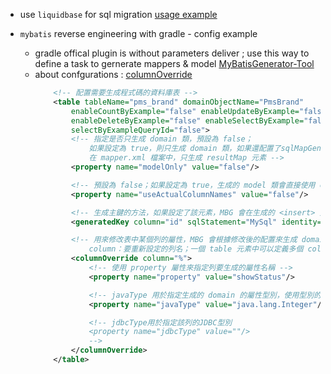 * use `liquidbase` for sql migration
[usage example](https://github.com/Wizzard-sudo/LiquidBaseExample/tree/master/src/main/resources)

* `mybatis` reverse engineering with gradle - config example
    - gradle offical plugin is without parameters deliver ; use this way to define a task to gernerate mappers & model
    [MyBatisGenerator-Tool](https://github.com/kingcos/MyBatisGenerator-Tool)
    - about confgurations :
        [columnOverride](https://mybatis.org/generator/configreference/columnOverride.html)
        ```xml
            <!-- 配置需要生成程式碼的資料庫表 -->
            <table tableName="pms_brand" domainObjectName="PmsBrand"
                enableCountByExample="false" enableUpdateByExample="false"
                enableDeleteByExample="false" enableSelectByExample="false"
                selectByExampleQueryId="false">
                <!-- 指定是否只生成 domain 類，預設為 false；
                    如果設定為 true，則只生成 domain 類，如果還配置了sqlMapGenerator，那麼
                    在 mapper.xml 檔案中，只生成 resultMap 元素 -->
                <property name="modelOnly" value="false"/>

                <!-- 預設為 false；如果設定為 true，生成的 model 類會直接使用 column 本身的名字，而不會再使用駝峰命名方法。比如 CREATE_DATE，生成的屬性名字就是 CREATE_DATE,而不會是 createDate -->
                <property name="useActualColumnNames" value="false"/>

                <!-- 生成主鍵的方法，如果設定了該元素，MBG 會在生成的 <insert> 元素中生成一條正確的 <selectKey> 元素 -->
                <generatedKey column="id" sqlStatement="MySql" identity="true"/>

                <!-- 用來修改表中某個列的屬性，MBG 會根據修改後的配置來生成 domain 的屬性；
                    column：要重新設定的列名；一個 table 元素中可以定義多個 columnOverride 元素 -->
                <columnOverride column="%">
                    <!-- 使用 property 屬性來指定列要生成的屬性名稱 -->
                    <property name="property" value="showStatus"/>

                    <!-- javaType 用於指定生成的 domain 的屬性型別，使用型別的全限定名-->
                    <property name="javaType" value="java.lang.Integer"/>

                    <!-- jdbcType用於指定該列的JDBC型別
                    <property name="jdbcType" value=""/>
                    -->
                </columnOverride>
            </table>
        ```